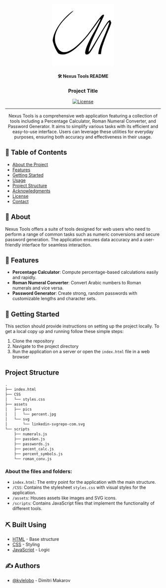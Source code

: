 <p align="center">
  <a href="" rel="noopener">
 <img width=200px height=200px src="one.svg" alt="Project logo"></a>
</p>

<h4 align="center">🛠 Nexus Tools README</h4>
<h3 align="center">Project Title</h3>

<div align="center">

[![License](https://img.shields.io/badge/license-MIT-blue.svg)](/LICENSE)

</div>

---

<p align="center"> Nexus Tools is a comprehensive web application featuring a collection of tools including a Percentage Calculator, 
Roman Numeral Converter, and Password Generator. 
It aims to simplify various tasks with its efficient and easy-to-use interface. 
Users can leverage these utilities for everyday purposes, ensuring both accuracy and effectiveness in their usage.
    <br> 
</p>

## 📝 Table of Contents

- [About the Project](#about-the-project)
- [Features](#features)
- [Getting Started](#getting-started)
- [Usage](#usage)
- [Project Structure](#project-structure)
- [Acknowledgments](#acknowledgments)
- [License](#license)
- [Contact](#contact)

## 🧐 About <a name = "about"></a>

Nexus Tools offers a suite of tools designed for web users who need to perform a range of common tasks
such as numeric conversions and secure password generation.
The application ensures data accuracy and a user-friendly interface for seamless interaction.

## 🌟 Features <a name = "features"></a>

- **Percentage Calculator**: Compute percentage-based calculations easily and rapidly.
- **Roman Numeral Converter**: Convert Arabic numbers to Roman numerals and vice versa.
- **Password Generator**: Create strong, random passwords with customizable lengths and character sets.

## 🏁 Getting Started <a name = "getting_started"></a>

This section should provide instructions on setting up the project locally.
To get a local copy up and running follow these simple steps:

1. Clone the repository
2. Navigate to the project directory
3. Run the application on a server or open the `index.html` file in a web browser

## Project Structure

```
.
├── index.html
├── CSS
│   └── styles.css
├── assets
│   ├── pics
│   │   └── percent.jpg
│   └── svg
│       └── linkedin-svgrepo-com.svg
└── scripts
    ├── numerals.js
    ├── passGen.js
    ├── passwords.js
    ├── pecent_calc.js
    ├── percent_symbols.js
    └── roman_conv.js
```

### About the files and folders:

- `index.html`: The entry point for the application with the main structure.
- `/CSS`: Contains the stylesheet `styles.css` with visual styles for the application.
- `/assets`: Houses assets like images and SVG icons.
- `/scripts`: Contains JavaScript files that implement the functionality of different tools.

## ⛏️ Built Using <a name = "built_using"></a>

- [HTML]() - Base structure
- [CSS]() - Styling
- [JavaScript]() - Logic

## ✍️ Authors <a name = "authors"></a>

- [@kylelobo](https://github.com/kylelobo) - Dimitri Makarov
